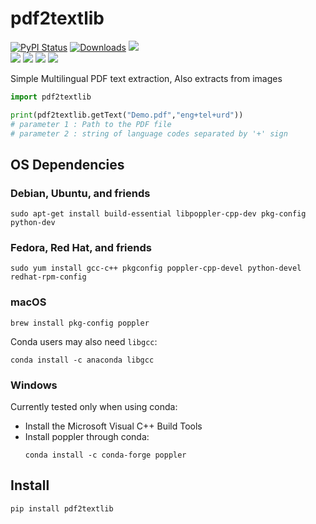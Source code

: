 # pdf2textlib

[![PyPI Status](https://img.shields.io/pypi/v/pdf2textlib.svg)](https://pypi.org/project/pdf2textlib/)
[![Downloads](https://img.shields.io/pypi/dm/pdf2textlib.svg)](https://pypistats.org/packages/pdf2textlib)
<img src="https://img.shields.io/github/license/FSOCIETY06/pdf2textlib">	
<img src="https://img.shields.io/github/stars/FSOCIETY06/pdf2textlib">
<img src="https://img.shields.io/github/forks/FSOCIETY06/pdf2textlib">
<img src="https://img.shields.io/github/issues/FSOCIETY06/pdf2textlib">
<img src="https://img.shields.io/badge/PRs-welcome-informational">


Simple Multilingual PDF text extraction, Also extracts from images

```python
import pdf2textlib

print(pdf2textlib.getText("Demo.pdf","eng+tel+urd"))  
# parameter 1 : Path to the PDF file
# parameter 2 : string of language codes separated by '+' sign 

```


## OS Dependencies

### Debian, Ubuntu, and friends

```
sudo apt-get install build-essential libpoppler-cpp-dev pkg-config python-dev
```

### Fedora, Red Hat, and friends

```
sudo yum install gcc-c++ pkgconfig poppler-cpp-devel python-devel redhat-rpm-config
```

### macOS

```
brew install pkg-config poppler
```

Conda users may also need `libgcc`:

```
conda install -c anaconda libgcc
```

### Windows

Currently tested only when using conda:

 - Install the Microsoft Visual C++ Build Tools
 - Install poppler through conda:
   ```
   conda install -c conda-forge poppler
   ```


## Install

```
pip install pdf2textlib
```
